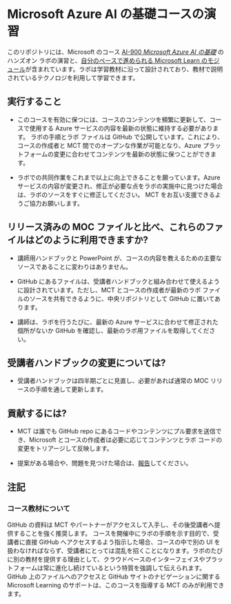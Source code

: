 ﻿# Microsoft Azure AI の基礎コースの演習

このリポジトリには、Microsoft のコース [AI-900 *Microsoft Azure AI の基礎*](https://docs.microsoft.com/ja-jp/learn/certifications/courses/ai-900t00) のハンズオン ラボの演習と、[自分のペースで進められる Microsoft Learn のモジュール](https://docs.microsoft.com/learn/certifications/azure-ai-fundamentals)が含まれています。ラボは学習教材に沿って設計されており、教材で説明されているテクノロジを利用して学習できます。 

## 実行すること

- このコースを有効に保つには、コースのコンテンツを頻繁に更新して、コースで使用する Azure サービスの内容を最新の状態に維持する必要があります。  ラボの手順とラボ ファイルは GitHub で公開しています。これにより、コースの作成者と MCT 間でのオープンな作業が可能となり、Azure プラットフォームの変更に合わせてコンテンツを最新の状態に保つことができます。

- ラボでの共同作業をこれまで以上に向上できることを願っています。Azure サービスの内容が変更され、修正が必要な点をラボの実施中に見つけた場合は、ラボのソースをすぐに修正してください。  MCT をお互い支援できるようご協力お願いします。

## リリース済みの MOC ファイルと比べ、これらのファイルはどのように利用できますか?

- 講師用ハンドブックと PowerPoint が、コースの内容を教えるための主要なソースであることに変わりはありません。

- GitHub にあるファイルは、受講者ハンドブックと組み合わせて使えるように設計されています。ただし、MCT とコースの作成者が最新のラボ ファイルのソースを共有できるように、中央リポジトリとして GitHub に置いてあります。

- 講師は、ラボを行うたびに、最新の Azure サービスに合わせて修正された個所がないか GitHub を確認し、最新のラボ用ファイルを取得してください。

## 受講者ハンドブックの変更については?

- 受講者ハンドブックは四半期ごとに見直し、必要があれば通常の MOC リリースの手順を通して更新します。

## 貢献するには?

- MCT は誰でも GitHub repo にあるコードやコンテンツにプル要求を送信でき、Microsoft とコースの作成者は必要に応じてコンテンツとラボ コードの変更をトリアージして反映します。

- 提案がある場合や、問題を見つけた場合は、[報告](https://docs.microsoft.com/learn/support/troubleshooting#report-feedback)してください。

## 注記 

### コース教材について

GitHub の資料は MCT やパートナーがアクセスして入手し、その後受講者へ提供することを強く推奨します。  コースを開催中にラボの手順を示す目的で、受講者に直接 GitHub へアクセスするよう指示した場合、コースの中で別の UI を扱わなければならず、受講者にとっては混乱を招くことになります。ラボのたびに別の教材を提供する理由として、クラウドベースのインターフェイスやプラットフォームは常に進化し続けているという特質を強調して伝えられます。GitHub 上のファイルへのアクセスと GitHub サイトのナビゲーションに関する Microsoft Learning のサポートは、このコースを指導する MCT のみが利用できます。
